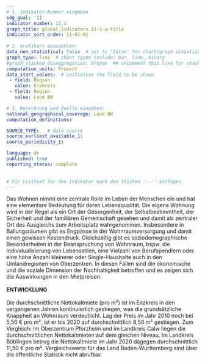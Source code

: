 ```yaml
---
# 1. Indikator-Nummer eingeben 
sdg_goal: '11' 
indicator_number: 11.1
graph_title: global_indicators.11-1-a-title
indicator_sort_order: 11-01-01
 
# 2. Grafikart auswaehlen: 
data_non_statistical: false  # set to 'false' for chart/graph visualization 
graph_type: line  # chart types include: bar, line, binary 
#graph_stacked_disaggregation: Gruppe  ## uncomment this line for stacked bars. eplace 'Geschlecht' with the field of aggregation. 
computation_units: Prozent 
data_start_values:  # initialize the field to be shown  
 - field: Region 
   value: Enzkreis
 - field: Region 
   value: Land BW

# 3. Berechnung und Quelle eingeben: 
national_geographical_coverage: Land BW
computation_definitions: 

SOURCE_TYPE:   # data source  
source_earliest_available_1: 
source_periodicity_1: 

language: de   
published: true 
reporting_status: complete
 
 
# Für Leittext für den Indikator nach den Stichen '---' einfügen. 
---
```

Das Wohnen nimmt eine zentrale Rolle im Leben der Menschen ein und hat eine elementare Bedeutung für deren Lebensqualität. Die eigene Wohnung wird in der Regel als ein Ort der Geborgenheit, der Selbstbestimmtheit, der Sicherheit und der familiären Gemeinschaft gesehen und damit als zentraler Ort des Ausgleichs zum Arbeitsplatz wahrgenommen. Insbesondere in Ballungsräumen gibt es Engpässe in der Wohnraumversorgung und damit einen gewissen Kostendruck. Gleichzeitig gibt es soziodemographische Besonderheiten in der Beanspruchung von Wohnraum, bspw. die Individualisierung von Lebensstilen, eine Vielzahl von Berufspendlern oder eine hohe Anzahl kleinerer oder Single-Haushalte auch in den Umlandregionen von Oberzentren. In diesen Fällen sind die ökonomische und die soziale Dimension der Nachhaltigkeit betroffen und es zeigen sich die Auswirkungen in den Mietpreisen. <br>
<br>
**ENTWICKLUNG** <br>
<br>
Die durchschnittliche Nettokaltmiete (pro m²) ist im Enzkreis in den vergangenen Jahren kontinuierlich gestiegen, was die grundsätzliche Knappheit an Wohnraum verdeutlicht. Lag der Preis im Jahr 2010 noch bei 5,50 € pro m², ist er bis 2020 auf durchschnittlich 8,50 m² gestiegen. Zum Vergleich: Im Oberzentrum Pforzheim und im Landkreis Calw liegen die durchschnittlichen Nettokaltmieten auf dem gleichen Niveau. Im Landkreis Böblingen betrug die Nettokaltmiete im Jahr 2020 dagegen durchschnittlich 11,50 € pro m². Vergleichswerte für das Land Baden-Württemberg sind über die öffentliche Statistik nicht abrufbar.

